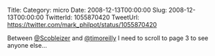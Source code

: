 Title: 
Category: micro
Date: 2008-12-13T00:00:00
Slug: 2008-12-13T00:00:00
TwitterId: 1055870420
TweetUrl: https://twitter.com/mark_philpot/status/1055870420

Between [@Scobleizer](https://twitter.com/Scobleizer) and [@timoreilly](https://twitter.com/timoreilly) I need to scroll to page 3 to see anyone else...